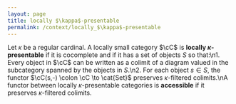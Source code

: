 ```yaml
---
layout: page
title: locally $\kappa$-presentable
permalink: /context/locally_$\kappa$-presentable
---
```

Let $\kappa$ be a regular cardinal. A locally small category $\cC$ is **locally $\kappa$-presentable** if it is cocomplete and if it has a set of objects $S$ so that:\n1. Every object in $\cC$ can be written as a colimit of a diagram valued in the subcategory spanned by the objects in $S$.\n2. For each object $s \in S$, the functor $\cC(s,-) \colon \cC \to \cat{Set}$ preserves $\kappa$-filtered colimits.\nA functor between locally $\kappa$-presentable categories is **accessible** if it preserves $\kappa$-filtered colimits.
